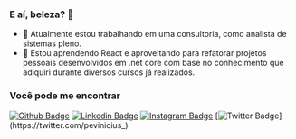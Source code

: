 ### E aí, beleza? 👋

- 🔭 Atualmente estou trabalhando em uma consultoria, como analista de sistemas pleno. 
- 🌱 Estou aprendendo React e aproveitando para refatorar projetos pessoais desenvolvidos em .net core com base no conhecimento que adiquiri durante diversos cursos já realizados.

### Você pode me encontrar
  [![Github Badge](https://img.shields.io/badge/-Github-000?style=flat-square&logo=Github&logoColor=white&link=https://github.com/pvinicius/pvinicius)](https://github.com/pvinicius/pvinicius)
  [![Linkedin Badge](https://img.shields.io/badge/-LinkedIn-blue?style=flat-square&logo=Linkedin&logoColor=white&link=https://www.linkedin.com/in/pedro-vinicius/)](https://www.linkedin.com/in/pedro-vinicius/)
  [![Instagram Badge](https://img.shields.io/badge/-Instagram-C13584?style=flat-square&labelColor=C13584&logo=instagram&logoColor=white&link=https://www.instagram.com/impvinicius/)](https://www.instagram.com/impvinicius/)
  [![Twitter Badge](https://img.shields.io/badge/-Twitter-blue?style=flat-square&labelColor=blue&logo=twitter&logoColor=white&link=https://twitter.com/pevinicius_)](https://twitter.com/pevinicius_)
  
<!--
**pvinicius/pvinicius** is a ✨ _special_ ✨ repository because its `README.md` (this file) appears on your GitHub profile.

Here are some ideas to get you started:

- 🔭 I’m currently working on ...
- 🌱 I’m currently learning ...
- 👯 I’m looking to collaborate on ...
- 🤔 I’m looking for help with ...
- 💬 Ask me about ...
- 📫 How to reach me: ...
- 😄 Pronouns: ...
- ⚡ Fun fact: ...
-->
